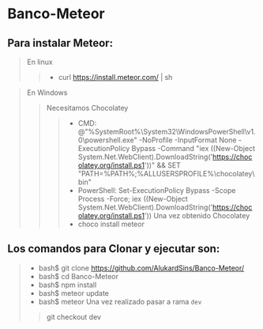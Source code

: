 # Banco-Meteor

## Para instalar Meteor:
> En linux
>> + curl https://install.meteor.com/ | sh

> En Windows
>> Necesitamos Chocolatey
>>>+ CMD: @"%SystemRoot%\System32\WindowsPowerShell\v1.0\powershell.exe" -NoProfile -InputFormat None -ExecutionPolicy Bypass -Command "iex ((New-Object System.Net.WebClient).DownloadString('https://chocolatey.org/install.ps1'))" && SET "PATH=%PATH%;%ALLUSERSPROFILE%\chocolatey\bin"
>>>+ PowerShell: Set-ExecutionPolicy Bypass -Scope Process -Force; iex ((New-Object System.Net.WebClient).DownloadString('https://chocolatey.org/install.ps1'))
>> Una vez obtenido Chocolatey
>>>+ choco install meteor

## Los comandos para Clonar y ejecutar son:
>+ bash$ git clone https://github.com/AlukardSins/Banco-Meteor/
>+ bash$ cd Banco-Meteor
>+ bash$ npm install
>+ bash$ meteor update
>+ bash$ meteor
> Una vez realizado pasar a rama `dev`
>> git checkout dev